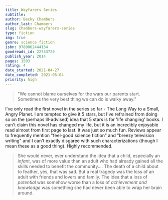 ```yaml
---
title: Wayfarers Series
subtitle: 
author: Becky Chambers
author_last: Chambers
slug: chambers-wayfarers-series
type: fiction
img: true
genre: science fiction
isbn: 9780062444134
goodreads_id: 22733729
publish_year: 2014
pages: 1503
rating: 4
date_started: 2021-04-27
date_completed: 2021-05-04
priority: high
---
```


> "We cannot blame ourselves for the wars our parents start. Sometimes the very best thing we can do is walky away."

I've only read the first novel in the series so far - The Long Way to a Small, Angry Planet. I am tempted to give it 5 stars, but I've refrained from doing so on the (perhaps ill-advised) idea that 5 stars is for 'life changing' books. I can't claim this novel has changed my life, but it is an incredibly enjoyable read almost from first page to last. It was just so much fun. Reviews appear to frequently mention "feel-good science fiction" and "breezy television writing" and I can't exactly disgaree with such characterizations (though I mean these as a good thing). Highly recommended.

> She would never, ever understand the idea that a child, especially an *infant*, was of more value than an adult who had already gained all the skills needed to benefit the community.... The death of a child about to feather, yes, that was sad. But a real tragedy was the loss of an adult with friends and lovers and family. The idea that a loss of *potential* was somehow worse than a loss of *achievement and knowledge* was something she had never been able to wrap her brain around.